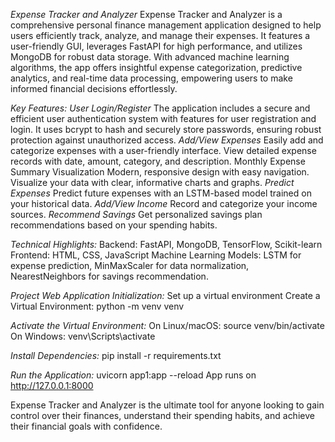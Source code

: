 *Expense Tracker and Analyzer*
Expense Tracker and Analyzer is a comprehensive personal finance management application designed to help users efficiently track, analyze, and manage their expenses. It features a user-friendly GUI, leverages FastAPI for high performance, and utilizes MongoDB for robust data storage. With advanced machine learning algorithms, the app offers insightful expense categorization, predictive analytics, and real-time data processing, empowering users to make informed financial decisions effortlessly.

*Key Features:*
*User Login/Register*
The application includes a secure and efficient user authentication system with features for user registration and login. It uses bcrypt to hash and securely store passwords, ensuring robust protection against unauthorized access.
*Add/View Expenses*
Easily add and categorize expenses with a user-friendly interface. View detailed expense records with date, amount, category, and description.
Monthly Expense Summary Visualization
Modern, responsive design with easy navigation. Visualize your data with clear, informative charts and graphs.
*Predict Expenses*
Predict future expenses with an LSTM-based model trained on your historical data.
*Add/View Income*
Record and categorize your income sources.
*Recommend Savings*
Get personalized savings plan recommendations based on your spending habits.


*Technical Highlights:*
Backend: FastAPI, MongoDB, TensorFlow, Scikit-learn
Frontend: HTML, CSS, JavaScript
Machine Learning Models: LSTM for expense prediction, MinMaxScaler for data normalization, NearestNeighbors for savings recommendation.

*Project Web Application Initialization:*
Set up a virtual environment
Create a Virtual Environment: python -m venv venv

*Activate the Virtual Environment:*
On Linux/macOS: source venv/bin/activate
On Windows: venv\Scripts\activate

*Install Dependencies:*
pip install -r requirements.txt

*Run the Application:*
uvicorn app1:app --reload
App runs on http://127.0.0.1:8000

Expense Tracker and Analyzer is the ultimate tool for anyone looking to gain control over their finances, understand their spending habits, and achieve their financial goals with confidence.

